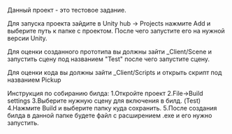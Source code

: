 Данный проект - это тестовое задание.

Для запуска проекта зайдите в Unity hub -> Projects нажмите Add и выберите путь к папке с проектом. После чего запустите его на нужной версии Unity.

Для оценки созданного прототипа вы должны зайти _Client/Scene и запустить сцену под названием "Test" после чего запустите сцену.

Для оценки кода вы должны зайти _Client/Scripts и открыть скрипт под названием Pickup

Инструкция по собиранию билда: 
1.Откройте проект
2.File->Build settings
3.Выберите нужную сцену для включения в билд. (Test)
4.Нажмите Build и выберите папку куда сохранить.
5.После создания билда в данной папке будете файл с расширением .exe и его нужно запустить.
